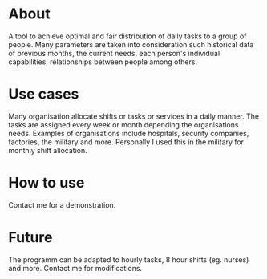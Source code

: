# About
A tool to achieve optimal and fair distribution of daily tasks to a group of people. Many parameters are taken into consideration such historical data of previous months, the current needs, each person's individual capabilities, relationships between people among others.

# Use cases
Many organisation allocate shifts or tasks or services in a daily manner. The tasks are assigned every week or month depending the organisations needs. Examples of organisations include hospitals, security companies, factories, the military and more. Personally I used this in the military for monthly shift allocation.

# How to use
Contact me for a demonstration.

# Future
The programm can be adapted to hourly tasks, 8 hour shifts (eg. nurses) and more. Contact me for modifications.
